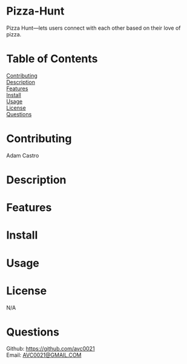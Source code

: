 # Pizza-Hunt
Pizza Hunt—lets users connect with each other based on their love of pizza.

# Table of Contents

[Contributing](#name)</br>
[Description](#description)</br>
[Features](#features)</br>
[Install](#install)</br>
[Usage](#usage)</br>
[License](#license)</br>
[Questions](#github)</br>

# Contributing

Adam Castro

# Description

# Features

# Install

# Usage

# License

N/A

# Questions

Github: https://github.com/avc0021</br>
Email: AVC0021@GMAIL.COM

